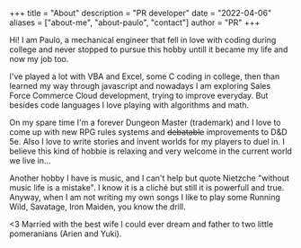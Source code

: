 +++
title = "About"
description = "PR developer"
date = "2022-04-06"
aliases = ["about-me", "about-paulo", "contact"]
author = "PR"
+++

Hi! I am Paulo, a mechanical engineer that fell in love with coding during college and never stopped to pursue this hobby untill it became my life and now my job too.

I've played a lot with VBA and Excel, some C coding in college, then than learned my way through javascript and nowadays I am exploring Sales Force Commerce Cloud development, trying to improve everyday. But besides code languages I love playing with algorithms and math.

On my spare time I'm a forever Dungeon Master (trademark) and I love to come up with new RPG rules systems and ~~debatable~~ improvements to D&D 5e. Also I love to write stories and invent worlds for my players to duel in. I believe this kind of hobbie is relaxing and very welcome in the current world we live in...

Another hobby I have is music, and I can't help but quote Nietzche "without music life is a mistake". I know it is a cliché but still it is powerfull and true. Anyway, when I am not writing my own songs I like to play some Running Wild, Savatage, Iron Maiden, you know the drill.

<3 Married with the best wife I could ever dream and father to two little pomeranians (Arien and Yuki).

